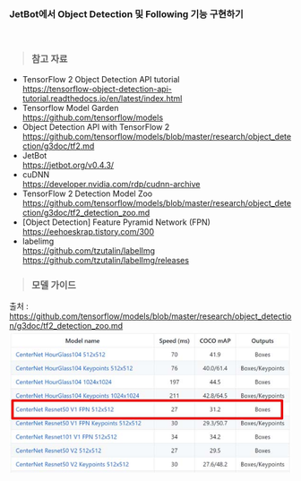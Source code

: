 ### JetBot에서 Object Detection 및 Following 기능 구현하기
<br>

> ### 참고 자료
 * TensorFlow 2 Object Detection API tutorial <br>
https://tensorflow-object-detection-api-tutorial.readthedocs.io/en/latest/index.html
 * Tensorflow Model Garden <br>
https://github.com/tensorflow/models
 * Object Detection API with TensorFlow 2 <br>
https://github.com/tensorflow/models/blob/master/research/object_detection/g3doc/tf2.md
 * JetBot <br>
https://jetbot.org/v0.4.3/
 * cuDNN <br>
https://developer.nvidia.com/rdp/cudnn-archive
 * TensorFlow 2 Detection Model Zoo <br>
https://github.com/tensorflow/models/blob/master/research/object_detection/g3doc/tf2_detection_zoo.md
 * [Object Detection] Feature Pyramid Network (FPN) <br>
https://eehoeskrap.tistory.com/300
 * labelimg <br>
https://github.com/tzutalin/labelImg <br>
https://github.com/tzutalin/labelImg/releases

> ### 모델 가이드
출처 : https://github.com/tensorflow/models/blob/master/research/object_detection/g3doc/tf2_detection_zoo.md
 <img src="doc/01_model_guide.jpg">